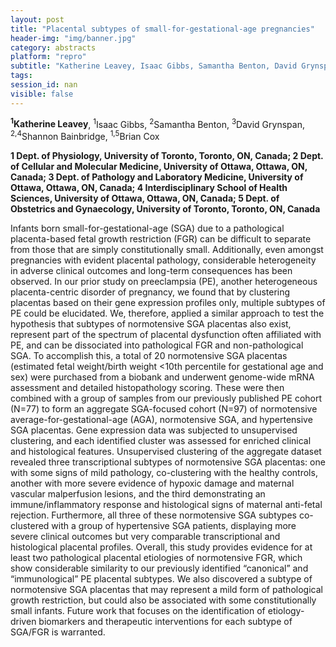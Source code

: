 ```yaml
---
layout: post
title: "Placental subtypes of small-for-gestational-age pregnancies"
header-img: "img/banner.jpg"
category: abstracts
platform: "repro"
subtitle: "Katherine Leavey, Isaac Gibbs, Samantha Benton, David Grynspan, Shannon Bainbridge, Brian Cox"
tags: 
session_id: nan
visible: false
---
```

**<sup>1</sup>Katherine Leavey**, <sup>1</sup>Isaac Gibbs, <sup>2</sup>Samantha Benton, <sup>3</sup>David Grynspan, <sup>2,4</sup>Shannon Bainbridge, <sup>1,5</sup>Brian Cox

__1 Dept. of Physiology, University of Toronto, Toronto, ON, Canada; 2 Dept. of Cellular and Molecular Medicine, University of Ottawa, Ottawa, ON, Canada; 3 Dept. of Pathology and Laboratory Medicine, University of Ottawa, Ottawa, ON, Canada; 4 Interdisciplinary School of Health Sciences, University of Ottawa, Ottawa, ON, Canada; 5 Dept. of Obstetrics and Gynaecology, University of Toronto, Toronto, ON, Canada__

Infants born small-for-gestational-age (SGA) due to a pathological placenta-based fetal growth restriction (FGR) can be difficult to separate from those that are simply constitutionally small. Additionally, even amongst pregnancies with evident placental pathology, considerable heterogeneity in adverse clinical outcomes and long-term consequences has been observed. In our prior study on preeclampsia (PE), another heterogeneous placenta-centric disorder of pregnancy, we found that by clustering placentas based on their gene expression profiles only, multiple subtypes of PE could be elucidated. We, therefore, applied a similar approach to test the hypothesis that subtypes of normotensive SGA placentas also exist, represent part of the spectrum of placental dysfunction often affiliated with PE, and can be dissociated into pathological FGR and non-pathological SGA. To accomplish this, a total of 20 normotensive SGA placentas (estimated fetal weight/birth weight <10th percentile for gestational age and sex) were purchased from a biobank and underwent genome-wide mRNA assessment and detailed histopathology scoring. These were then combined with a group of samples from our previously published PE cohort (N=77) to form an aggregate SGA-focused cohort (N=97) of normotensive average-for-gestational-age (AGA), normotensive SGA, and hypertensive SGA placentas. Gene expression data was subjected to unsupervised clustering, and each identified cluster was assessed for enriched clinical and histological features. Unsupervised clustering of the aggregate dataset revealed three transcriptional subtypes of normotensive SGA placentas: one with some signs of mild pathology, co-clustering with the healthy controls, another with more severe evidence of hypoxic damage and maternal vascular malperfusion lesions, and the third demonstrating an immune/inflammatory response and histological signs of maternal anti-fetal rejection. Furthermore, all three of these normotensive SGA subtypes co-clustered with a group of hypertensive SGA patients, displaying more severe clinical outcomes but very comparable transcriptional and histological placental profiles. Overall, this study provides evidence for at least two pathological placental etiologies of normotensive FGR, which show considerable similarity to our previously identified “canonical” and “immunological” PE placental subtypes. We also discovered a subtype of normotensive SGA placentas that may represent a mild form of pathological growth restriction, but could also be associated with some constitutionally small infants. Future work that focuses on the identification of etiology-driven biomarkers and therapeutic interventions for each subtype of SGA/FGR is warranted.